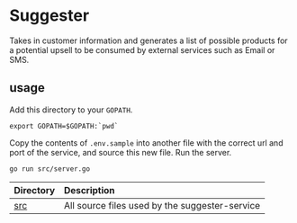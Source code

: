 # Suggester
Takes in customer information and generates a list of possible products for a potential upsell to be consumed by external services
such as Email or SMS.

## usage
Add this directory to your `GOPATH`. 

```export GOPATH=$GOPATH:`pwd` ```

Copy the contents of `.env.sample` into another file with the correct url and port of the service, and source this new file.
Run the server.

```go run src/server.go```

| Directory                              | Description                                                                                                  |
|:---------------------------------------|:-------------------------------------------------------------------------------------------------------------|
| [src](src)                             | All source files used by the suggester-service  | 

